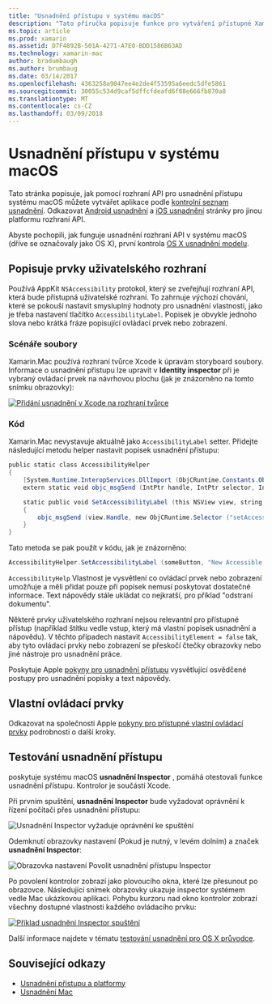 ```yaml
---
title: "Usnadnění přístupu v systému macOS"
description: "Tato příručka popisuje funkce pro vytváření přístupné Xamarin.Mac aplikace."
ms.topic: article
ms.prod: xamarin
ms.assetid: D7F4892B-501A-4271-A7E0-BDD1586B63AD
ms.technology: xamarin-mac
author: bradumbaugh
ms.author: brumbaug
ms.date: 03/14/2017
ms.openlocfilehash: 4363258a9047ee4e2de4f53595a6eedc5dfe5861
ms.sourcegitcommit: 30055c534d9caf5dffcfdeafd6f08e666fb870a8
ms.translationtype: MT
ms.contentlocale: cs-CZ
ms.lasthandoff: 03/09/2018
---
```

# <a name="accessibility-on-macos"></a>Usnadnění přístupu v systému macOS

Tato stránka popisuje, jak pomocí rozhraní API pro usnadnění přístupu systému macOS můžete vytvářet aplikace podle [kontrolní seznam usnadnění](~/cross-platform/app-fundamentals/accessibility.md).
Odkazovat [Android usnadnění](~/android/app-fundamentals/accessibility.md) a [iOS usnadnění](~/ios/app-fundamentals/accessibility.md) stránky pro jinou platformu rozhraní API.

Abyste pochopili, jak funguje usnadnění rozhraní API v systému macOS (dříve se označovaly jako OS X), první kontrola [OS X usnadnění modelu](https://developer.apple.com/library/mac/documentation/Accessibility/Conceptual/AccessibilityMacOSX/OSXAXmodel.html).

## <a name="describing-ui-elements"></a>Popisuje prvky uživatelského rozhraní

Používá AppKit `NSAccessibility` protokol, který se zveřejňují rozhraní API, která bude přístupná uživatelské rozhraní. To zahrnuje výchozí chování, které se pokouší nastavit smysluplný hodnoty pro usnadnění vlastnosti, jako je třeba nastavení tlačítko `AccessibilityLabel`. Popisek je obvykle jednoho slova nebo krátká fráze popisující ovládací prvek nebo zobrazení.

### <a name="storyboard-files"></a>Scénáře soubory

Xamarin.Mac používá rozhraní tvůrce Xcode k úpravám storyboard soubory.
Informace o usnadnění přístupu lze upravit v **Identity inspector** při je vybraný ovládací prvek na návrhovou plochu (jak je znázorněno na tomto snímku obrazovky):

[![Přidání usnadnění v Xcode na rozhraní tvůrce](accessibility-images/xcode.png "přidání usnadnění v Tvůrci rozhraní na Xcode")](accessibility-images/xcode-large.png#lightbox)

### <a name="code"></a>Kód

Xamarin.Mac nevystavuje aktuálně jako `AccessibilityLabel` setter.  Přidejte následující metodu helper nastavit popisek usnadnění přístupu:

```csharp
public static class AccessibilityHelper
{
    [System.Runtime.InteropServices.DllImport (ObjCRuntime.Constants.ObjectiveCLibrary)]
    extern static void objc_msgSend (IntPtr handle, IntPtr selector, IntPtr label);

    static public void SetAccessibilityLabel (this NSView view, string value)
    {
        objc_msgSend (view.Handle, new ObjCRuntime.Selector ("setAccessibilityLabel:").Handle, new NSString (value).Handle);
    }
}
```

Tato metoda se pak použít v kódu, jak je znázorněno:

```csharp
AccessibilityHelper.SetAccessibilityLabel (someButton, "New Accessible Description");
```

`AccessibilityHelp` Vlastnost je vysvětlení co ovládací prvek nebo zobrazení umožňuje a měli přidat pouze při popisek nemusí poskytovat dostatečné informace. Text nápovědy stále ukládat co nejkratší, pro příklad "odstraní dokumentu".

Některé prvky uživatelského rozhraní nejsou relevantní pro přístupné přístup (například štítku vedle vstup, který má vlastní popisek usnadnění a nápovědu).
V těchto případech nastavit `AccessibilityElement = false` tak, aby tyto ovládací prvky nebo zobrazení se přeskočí čtečky obrazovky nebo jiné nástroje pro usnadnění práce.

Poskytuje Apple [pokyny pro usnadnění přístupu](https://developer.apple.com/library/mac/documentation/Accessibility/Conceptual/AccessibilityMacOSX/EnhancingtheAccessibilityofStandardAppKitControls.html) vysvětlující osvědčené postupy pro usnadnění popisky a text nápovědy.

## <a name="custom-controls"></a>Vlastní ovládací prvky

Odkazovat na společnosti Apple [pokyny pro přístupné vlastní ovládací prvky](https://developer.apple.com/library/mac/documentation/Accessibility/Conceptual/AccessibilityMacOSX/ImplementingAccessibilityforCustomControls.html) podrobnosti o další kroky.

## <a name="testing-accessibility"></a>Testování usnadnění přístupu

poskytuje systému macOS **usnadnění Inspector** , pomáhá otestovali funkce usnadnění přístupu. Kontrolor je součástí Xcode.

Při prvním spuštění, **usnadnění Inspector** bude vyžadovat oprávnění k řízení počítači přes usnadnění přístupu:

![Usnadnění Inspector vyžaduje oprávnění ke spuštění](accessibility-images/accessibility-inspector-1.png "usnadnění Inspector vyžaduje oprávnění ke spuštění")

Odemknutí obrazovky nastavení (Pokud je nutný, v levém dolním) a značek **usnadnění Inspector**:

![Obrazovka nastavení Povolit usnadnění přístupu Inspector](accessibility-images/accessibility-inspector-2.png "obrazovka nastavení Povolit usnadnění přístupu Inspector")

Po povolení kontrolor zobrazí jako plovoucího okna, které lze přesunout po obrazovce. Následující snímek obrazovky ukazuje inspector systémem vedle Mac ukázkovou aplikaci. Pohybu kurzoru nad okno kontrolor zobrazí všechny dostupné vlastnosti každého ovládacího prvku:

[![Příklad usnadnění Inspector spuštění](accessibility-images/accessibility-example.png "příklad usnadnění Inspector spuštěná")](accessibility-images/accessibility-example-large.png#lightbox)

Další informace najdete v tématu [testování usnadnění pro OS X průvodce](https://developer.apple.com/library/mac/documentation/Accessibility/Conceptual/AccessibilityMacOSX/OSXAXTestingApps.html).



## <a name="related-links"></a>Související odkazy

- [Usnadnění přístupu a platformy](~/cross-platform/app-fundamentals/accessibility.md)
- [Usnadnění Mac](https://www.apple.com/accessibility/mac/)
